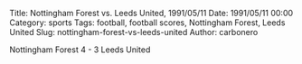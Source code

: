 Title: Nottingham Forest vs. Leeds United, 1991/05/11
Date: 1991/05/11 00:00
Category: sports
Tags: football, football scores, Nottingham Forest, Leeds United
Slug: nottingham-forest-vs-leeds-united
Author: carbonero


Nottingham Forest 4 - 3 Leeds United
